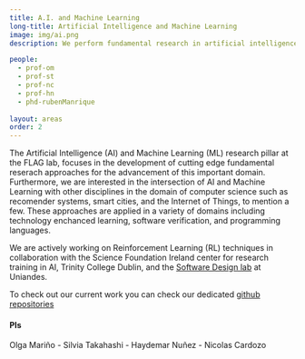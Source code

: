 ```yaml
---
title: A.I. and Machine Learning
long-title: Artificial Intelligence and Machine Learning
image: img/ai.png
description: We perform fundamental research in artificial intelligence and machine learning approaches, and their application

people:
  - prof-om
  - prof-st
  - prof-nc
  - prof-hn
  - phd-rubenManrique
  
layout: areas
order: 2
---
```


The Artificial Intelligence (AI) and Machine Learning (ML) research pillar at the FLAG lab, focuses in the development of cutting edge fundamental reserach approaches for the advancement of this important domain.
Furthermore, we are interested in the intersection of AI and Machine Learning with other disciplines in the domain of computer science such as recomender systems, smart cities, and the Internet of Things, to mention a few.
These approaches are applied in a variety of domains including technology enchanced learning, software verification, and programming languages.

We are actively working on Reinforcement Learning (RL) techniques in collaboration with the Science Foundation Ireland center for research training in AI, Trinity College Dublin, and the [Software Design lab](https://thesoftwaredesignlab.github.io) at Uniandes.

To check out our current work you can check our dedicated [github repositories](https://github.com/orgs/FLAGlab/teams/ai)

#### PIs

Olga Mariño - Silvia Takahashi - Haydemar Nuñez - Nicolas Cardozo